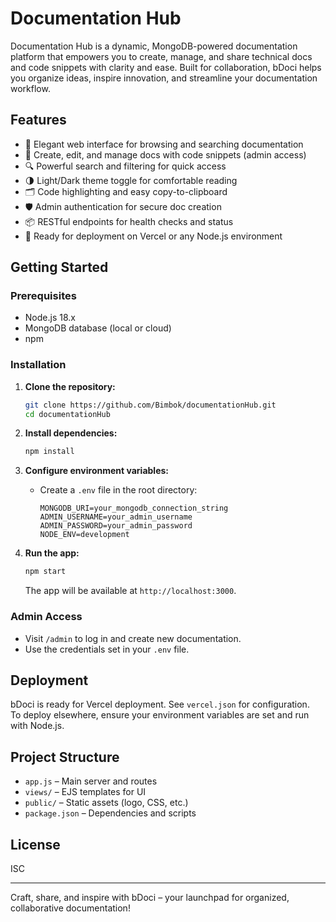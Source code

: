 # Documentation Hub 

Documentation Hub  is a dynamic, MongoDB-powered documentation platform that empowers you to create, manage, and share technical docs and code snippets with clarity and ease. Built for collaboration, bDoci helps you organize ideas, inspire innovation, and streamline your documentation workflow.

## Features

- 🌟 Elegant web interface for browsing and searching documentation
- 📝 Create, edit, and manage docs with code snippets (admin access)
- 🔍 Powerful search and filtering for quick access
- 🌗 Light/Dark theme toggle for comfortable reading
- 🗂️ Code highlighting and easy copy-to-clipboard
- 🛡️ Admin authentication for secure doc creation
- 📦 RESTful endpoints for health checks and status
- 🚀 Ready for deployment on Vercel or any Node.js environment

## Getting Started

### Prerequisites

- Node.js 18.x
- MongoDB database (local or cloud)
- npm

### Installation

1. **Clone the repository:**
   ```bash
   git clone https://github.com/Bimbok/documentationHub.git
   cd documentationHub
   ```

2. **Install dependencies:**
   ```bash
   npm install
   ```

3. **Configure environment variables:**
   - Create a `.env` file in the root directory:
     ```
     MONGODB_URI=your_mongodb_connection_string
     ADMIN_USERNAME=your_admin_username
     ADMIN_PASSWORD=your_admin_password
     NODE_ENV=development
     ```

4. **Run the app:**
   ```bash
   npm start
   ```
   The app will be available at `http://localhost:3000`.

### Admin Access

- Visit `/admin` to log in and create new documentation.
- Use the credentials set in your `.env` file.

## Deployment

bDoci is ready for Vercel deployment. See `vercel.json` for configuration.  
To deploy elsewhere, ensure your environment variables are set and run with Node.js.

## Project Structure

- `app.js` – Main server and routes
- `views/` – EJS templates for UI
- `public/` – Static assets (logo, CSS, etc.)
- `package.json` – Dependencies and scripts

## License

ISC

---

Craft, share, and inspire with bDoci – your launchpad for organized, collaborative documentation!
